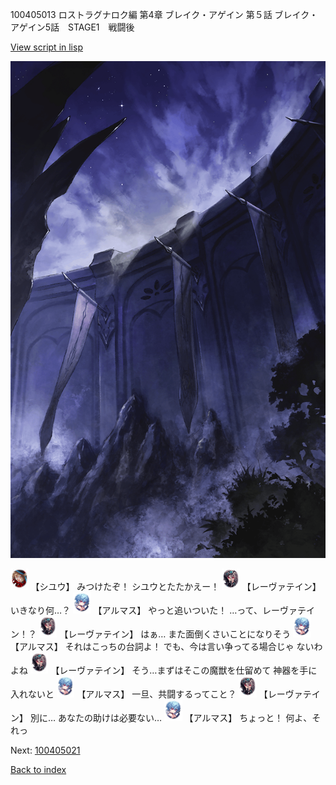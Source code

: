 100405013 ロストラグナロク編 第4章 ブレイク・アゲイン 第５話 ブレイク・アゲイン5話　STAGE1　戦闘後

[View script in lisp](../scripts/100405013.txt)

![101_south_wall.png](../images/backgrounds/101_south_wall.png)

<img src="../images/units/3201911.png" alt="3201911.png" height="34"/>
【シユウ】
みつけたぞ！
シユウとたたかえー！

<img src="../images/units/3100211.png" alt="3100211.png" height="34"/>
【レーヴァテイン】
いきなり何…？

<img src="../images/units/3103811.png" alt="3103811.png" height="34"/>
【アルマス】
やっと追いついた！
…って、レーヴァテイン！？

<img src="../images/units/3100211.png" alt="3100211.png" height="34"/>
【レーヴァテイン】
はぁ…
また面倒くさいことになりそう

<img src="../images/units/3103811.png" alt="3103811.png" height="34"/>
【アルマス】
それはこっちの台詞よ！
でも、今は言い争ってる場合じゃ
ないわよね

<img src="../images/units/3100211.png" alt="3100211.png" height="34"/>
【レーヴァテイン】
そう…まずはそこの魔獣を仕留めて
神器を手に入れないと

<img src="../images/units/3103811.png" alt="3103811.png" height="34"/>
【アルマス】
一旦、共闘するってこと？

<img src="../images/units/3100211.png" alt="3100211.png" height="34"/>
【レーヴァテイン】
別に…
あなたの助けは必要ない…

<img src="../images/units/3103811.png" alt="3103811.png" height="34"/>
【アルマス】
ちょっと！
何よ、それっ


Next: [100405021](100405021.md)

[Back to index](index.md)

